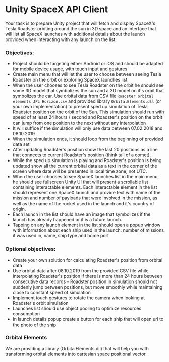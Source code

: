 # Unity SpaceX API Client

Your task is to prepare Unity project that will fetch and display SpaceX's Tesla Roadster orbiting around the sun in 3D space and 
an interface that will list all SpaceX launches with additional details about the launch provided when interacting with any launch on the 
list.

### Objectives:

* Project should be targeting either Android or iOS and should be adapted for mobile device usage, with touch input and gestures
* Create main menu that will let the user to choose between seeing Tesla Roadster on the orbit or exploring SpaceX launches list
* When the user chooses to see Tesla Roadster on the orbit he should see some 3D model that symbolizes the sun and a 3D model on it's orbit that symbolizes the car. Use orbital data from CSV file `Roadster orbital elements JPL Horizon.csv` and provided library `OrbitalElements.dll` (or your own implementation) to present sped up simulation of Tesla Roadster position on the orbit of the Sun. This simulation should run with speed of at least 24 hours / second and Roadster's position on the orbit can jump from one position to the next without any interpolation
* It will suffice if the simulation will only use data between 07.02.2018 and 08.10.2019
* When the simulation ends, it should loop from the beginning of provided data set
* After updating Roadster's position show the last 20 positions as a line that connects to current Roadster's position (think tail of a comet).
* While the sped up simulation is playing and Roadster's position is being updated show all the current orbital data as a text in the corner of the screen where date will be presented in local time zone, not UTC.
* When the user chooses to see SpaceX launches list in the main menu, he should see fullscreen Unity UI that will present a scrollable list containing interactable elements. Each interactable element in the list should represent one SpaceX launch and provide text with name of the mission and number of payloads that were involved in the mission, as well as the name of the rocket used in the launch and it's country of origin.
* Each launch in the list should have an image that symbolizes if the launch has already happened or it is a future launch.
* Tapping on any launch element in the list should open a popup window with information about each ship used in the launch: number of missions it was used in, name, ship type and home port

### Optional objectives:

* Create your own solution for calculating Roadster's position from orbital data
* Use orbital data after 08.10.2019 from the provided CSV file while interpolating Roadster's position if there is more than 24 hours between consecutive data records - Roadster position in simulation should not suddenly jump between positions, but move smoothly while maintaining close to constant speed of simulation
* Implement touch gestures to rotate the camera when looking at Roadster's orbit simulation
* Launches list should use object pooling to optimize resources consumption
* In launch details popup create a button for each ship that will open url to the photo of the ship

### Orbital Elements

We are providing a library (OrbitalElements.dll) that will help you with transforming orbital elements into cartesian space positional vector.
